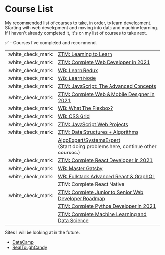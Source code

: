 # Course List

My recommended list of courses to take, in order, to learn development.
Starting with web development and moving into data and machine learning.
If I haven't already completed it, it's on my list of courses to take next.

:white_check_mark: - Courses I've completed and recommend.

<table>
    <tr>
        <td>:white_check_mark:</td>
        <td><a href="https://academy.zerotomastery.io/p/learning-to-learn-efficient-learning-zero-to-mastery-blueprint">ZTM: Learning to Learn</a></td>
    </tr>
    <tr>
        <td>:white_check_mark:</td>
        <td><a href="https://academy.zerotomastery.io/p/complete-web-developer-zero-to-mastery">ZTM: Complete Web Developer in 2021</a></td>
    </tr>
    <tr>
        <td>:white_check_mark:</td>
        <td><a href="https://learnredux.com/">WB: Learn Redux</a></td>
    </tr>
    <tr>
        <td>:white_check_mark:</td>
        <td><a href="https://learnnode.com/">WB: Learn Node</a></td>
    </tr>
    <tr>
        <td>:white_check_mark:</td>
        <td><a href="https://academy.zerotomastery.io/p/advanced-javascript-concepts">ZTM: JavaScript: The Advanced Concepts</a></td>
    </tr>
    <tr>
        <td>:white_check_mark:</td>
        <td><a href="https://academy.zerotomastery.io/p/complete-web-and-mobile-designer">ZTM: Complete Web & Mobile Designer in 2021</a></td>
    </tr>   
    <tr>
        <td>:white_check_mark:</td>
        <td><a href="https://flexbox.io/">WB: What The Flexbox?</a></td>
    </tr>
    <tr>
        <td>:white_check_mark:</td>
        <td><a href="https://cssgrid.io/">WB: CSS Grid</a></td>
    </tr>
    <tr>
        <td>:white_check_mark:</td>
        <td><a href="https://academy.zerotomastery.io/p/javascript-projects">ZTM: JavaScript Web Projects</a></td>
    </tr>
    <tr>
        <td>:white_check_mark:</td>
        <td><a href="https://academy.zerotomastery.io/p/master-the-coding-interview-data-structures-algorithms">ZTM: Data Structures + Algorithms</a></td>
    </tr>
    <tr>
        <td></td>
        <td><a href="https://www.algoexpert.io/">AlgoExpert/SystemsExpert</a><br/>(Start doing problems here, continue other courses.)</td>
    </tr>
    <tr>
        <td>:white_check_mark:</td>
        <td><a href="https://academy.zerotomastery.io/p/complete-react-developer-redux-hooks-graphql-zero-to-mastery">ZTM: Complete React Developer in 2021</a></td>
    </tr>
    <tr>
        <td>:white_check_mark:</td>
        <td><a href="https://mastergatsby.com/">WB: Master Gatsby</a></td>
    </tr>
    <tr>
        <td>:white_check_mark:</td>
        <td><a href="https://advancedreact.com/">WB: Fullstack Advanced React & GraphQL</a></td>
    </tr>
    <tr>
        <td></td>
        <td>ZTM: Complete React Native</td>
    </tr>
    <tr>
        <td>:white_check_mark:</td>
        <td><a href="https://academy.zerotomastery.io/p/the-complete-junior-to-senior-web-developer-roadmap">ZTM: Complete Junior to Senior Web Developer Roadmap</a></td>
    </tr>
    <tr>
        <td></td>
        <td><a href="https://academy.zerotomastery.io/p/complete-python-developer-zero-to-mastery">ZTM: Complete Python Developer in 2021</a></td>
    </tr>
    <tr>
        <td></td>
        <td><a href="https://academy.zerotomastery.io/p/complete-machine-learning-and-data-science-bootcamp-zero-to-mastery">ZTM: Complete Machine Learning and Data Science</a></td>
    </tr>
</table>

Sites I will be looking at in the future.
* [DataCamp](https://www.datacamp.com/)
* [RealToughCandy](https://realtoughcandy.io/)
